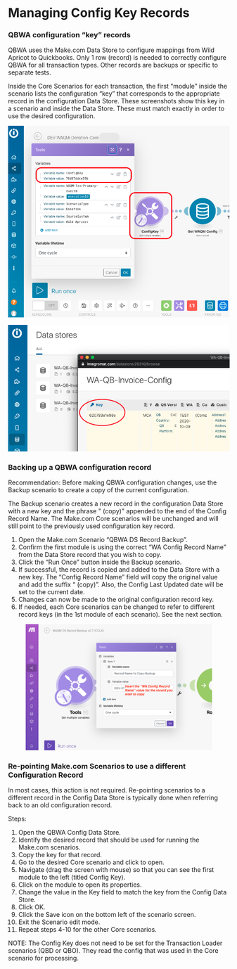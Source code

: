 # Managing Config Key Records



### QBWA configuration “key” records

QBWA uses the Make.com Data Store to configure mappings from Wild Apricot to Quickbooks. Only 1 row (record) is needed to correctly configure QBWA for all transaction types. Other records are backups or specific to separate tests.

Inside the Core Scenarios for each transaction, the first “module” inside the scenario lists the configuration “key” that corresponds to the appropriate record in the configuration Data Store. These screenshots show this key in a scenario and inside the Data Store.  These must match exactly in order to use the desired configuration.

![Config Key inside a Scenario](<../.gitbook/assets/Screen Shot 2022-01-20 at 12.36.11 PM.png>)

![Config Key inside the Data Store](../.gitbook/assets/26.png)

### Backing up a QBWA configuration record

Recommendation: Before making QBWA configuration changes, use the Backup scenario to create a copy of the current configuration.

The Backup scenario creates a new record in the configuration Data Store with a new key and the phrase " (copy)" appended to the end of the Config Record Name. The Make.com Core scenarios will be unchanged and will still point to the previously used configuration key record.

1. Open the Make.com Scenario “QBWA DS Record Backup”.
2. Confirm the first module is using the correct  “WA Config Record Name” from the Data Store record that you wish to copy.
3. Click the “Run Once” button inside the Backup scenario.
4. If successful, the record is copied and added to the Data Store with a new key. The “Config Record Name” field will copy the original value and add the suffix “ (copy)”.  Also, the Config Last Updated date will be set to the current date.
5. Changes can now be made to the original configuration record key.
6. If needed, each Core scenarios can be changed to refer to different record keys (in the 1st module of each scenario).  See the next section.

<figure><img src="../.gitbook/assets/Screen Shot 2022-09-26 at 11.24.45 AM.png" alt=""><figcaption></figcaption></figure>

### Re-pointing Make.com Scenarios to use a different Configuration Record

In most cases, this action is not required. Re-pointing scenarios to a different record in the Config Data Store is typically done when referring back to an old configuration record.

Steps:

1. Open the QBWA Config Data Store.
2. Identify the desired record that should be used for running the Make.com scenarios.
3. Copy the key for that record.&#x20;
4. Go to the desired Core scenario and click to open.
5. Navigate (drag the screen with mouse) so that you can see the first module to the left (titled Config Key).
6. Click on the module to open its properties.
7. Change the value in the Key field to match the key from the Config Data Store.
8. Click OK.
9. Click the Save icon on the bottom left of the scenario screen.
10. Exit the Scenario edit mode.
11. Repeat steps 4-10 for the other Core scenarios.

NOTE: The Config Key does not need to be set for the Transaction Loader scenarios (QBD or QBO).  They read the config that was used in the Core scenario for processing.
